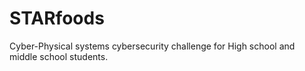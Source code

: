 # STARfoods
 Cyber-Physical systems cybersecurity challenge for High school and middle school students.
